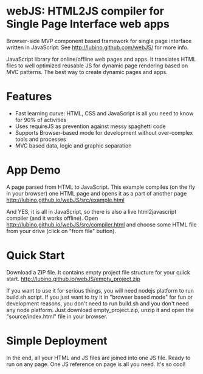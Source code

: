 # webJS: HTML2JS compiler for Single Page Interface web apps
Browser-side MVP component based framework for single page interface written in JavaScript. See http://lubino.github.com/webJS/ for more info.
 
JavaScript library for online/offline web pages and apps. 
It translates HTML files to well optimized reusable JS for dynamic page rendering based on MVC patterns.
The best way to create dynamic pages and apps.

# Features

- Fast learning curve: HTML, CSS and JavaScript is all you need to know for 90% of activities
- Uses requireJS as prevention against messy spaghetti code
- Supports Browser-based mode for development without over-complex tools and processes
- MVC based data, logic and graphic separation

# App Demo

A page parsed from HTML to JavaScript. This example compiles (on the fly in your browser) one HTML page and opens it as a part of another page http://lubino.github.io/webJS/src/example.html

And YES, it is all in JavaScript, so there is also a live html2javascript compiler (and it works offline).
Open http://lubino.github.io/webJS/src/compiler.html and choose some HTML file from your drive (click on "from file" button).
 
# Quick Start

Download a ZIP file. It contains empty project file structure for your quick start. http://lubino.github.io/webJS/empty_project.zip 

If you want to use it for serious things, you will need nodejs platform to run build.sh script. 
If you just want to try it in "browser based mode" for fun or development reasons, you don't need to run build.sh and you don't need any node platform. 
Just download empty_project.zip, unzip it and open the "source/index.html" file in your browser.

# Simple Deployment

In the end, all your HTML and JS files are joined into one JS file. Ready to run on any page. One JS reference on page is all you need. It's so cool!



